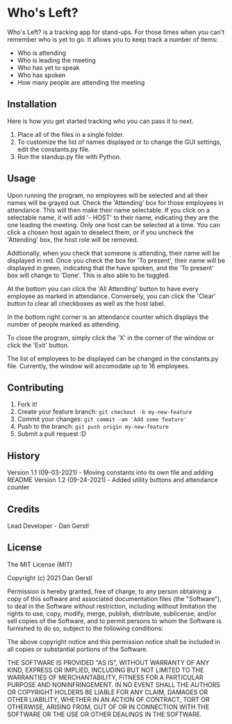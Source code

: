 # Who's Left?
 
Who's Left? is a tracking app for stand-ups. For those times when you can't remember who is yet to go. It allows you to keep track a number of items:
- Who is attending
- Who is leading the meeting
- Who has yet to speak
- Who has spoken
- How many people are attending the meeting
 
## Installation
 
Here is how you get started tracking who you can pass it to next.
 
1. Place all of the files in a single folder. 
2. To customize the list of names displayed or to change the GUI settings, edit the constants.py file.
3. Run the standup.py file with Python. 
 
## Usage

Upon running the program, no employees will be selected and all their names will be grayed out. Check the 'Attending' box for those employees in attendance. This will then make their name selectable. If you click on a selectable name, it will add '- HOST' to their name, indicating they are the one leading the meeting. Only one host can be selected at a time. You can click a chosen host again to deselect them, or if you uncheck the 'Attending' box, the host role will be removed. 

Addtionally, when you check that someone is attending, their name will be displayed in red. Once you check the box for 'To present', their name will be displayed in green, indicating that the have spoken, and the 'To present' box will change to 'Done'. This is also able to be toggled. 

At the bottom you can click the 'All Attending' button to have every employee as marked in attendance. Conversely, you 
can click the 'Clear' button to clear all checkboxes as well as the host label.

In the bottom right corner is an attendance counter which displays the number of people marked as attending.

To close the program, simply click the 'X' in the corner of the window or click the 'Exit' button.

The list of employees to be displayed can be changed in the constants.py file. Currently, the window will accomodate up to 16 employees.

## Contributing
 
1. Fork it!
2. Create your feature branch: `git checkout -b my-new-feature`
3. Commit your changes: `git commit -am 'Add some feature'`
4. Push to the branch: `git push origin my-new-feature`
5. Submit a pull request :D
 
## History
 
Version 1.1 (09-03-2021) - Moving constants into its own file and adding README
Version 1.2 (09-24-2021) - Added utility buttons and attendance counter
 
## Credits
 
Lead Developer - Dan Gerstl
 
## License
 
The MIT License (MIT)

Copyright (c) 2021 Dan Gerstl

Permission is hereby granted, free of charge, to any person obtaining a copy of this software and associated documentation files (the "Software"), to deal in the Software without restriction, including without limitation the rights to use, copy, modify, merge, publish, distribute, sublicense, and/or sell copies of the Software, and to permit persons to whom the Software is furnished to do so, subject to the following conditions:

The above copyright notice and this permission notice shall be included in all copies or substantial portions of the Software.

THE SOFTWARE IS PROVIDED "AS IS", WITHOUT WARRANTY OF ANY KIND, EXPRESS OR IMPLIED, INCLUDING BUT NOT LIMITED TO THE WARRANTIES OF MERCHANTABILITY, FITNESS FOR A PARTICULAR PURPOSE AND NONINFRINGEMENT. IN NO EVENT SHALL THE AUTHORS OR COPYRIGHT HOLDERS BE LIABLE FOR ANY CLAIM, DAMAGES OR OTHER LIABILITY, WHETHER IN AN ACTION OF CONTRACT, TORT OR OTHERWISE, ARISING FROM, OUT OF OR IN CONNECTION WITH THE SOFTWARE OR THE USE OR OTHER DEALINGS IN THE SOFTWARE.